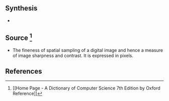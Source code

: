 ## Synthesis
- 
## Source [^1]
- The fineness of spatial sampling of a digital image and hence a measure of image sharpness and contrast. It is expressed in pixels.
## References

[^1]: [[Home Page - A Dictionary of Computer Science 7th Edition by Oxford Reference]]